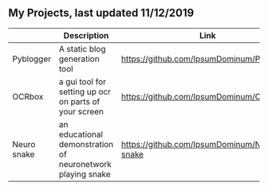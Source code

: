 My Projects, last updated 11/12/2019
---

|                | Description|   Link                      |language|
|----------------|----|---------------------------|------|
|Pyblogger    | A static blog generation tool   |https://github.com/IpsumDominum/PyBlogger        |python3
|OCRbox | a gui tool for setting up ocr on parts of your screen| https://github.com/IpsumDominum/OCRbox| python3
|Neuro snake| an educational demonstration of neuronetwork playing snake|https://github.com/IpsumDominum/Neural-snake| javascript

